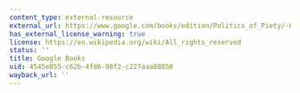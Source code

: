 ```yaml
---
content_type: external-resource
external_url: https://www.google.com/books/edition/Politics_of_Piety/-6amxvMB8K0C?hl=en&gbpv=1
has_external_license_warning: true
license: https://en.wikipedia.org/wiki/All_rights_reserved
status: ''
title: Google Books
uid: 4545e855-c62b-4fd6-98f2-c227aaa88850
wayback_url: ''
---
```

